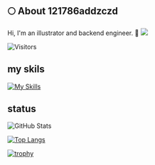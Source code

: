 ## 🌕 About 121786addzczd
Hi, I'm an illustrator and backend engineer. 🤝
![](https://github-profile-summary-cards.vercel.app/api/cards/profile-details?username=121786addzczd&theme=vue)

![Visitors](https://visitor-badge.glitch.me/badge?page_id=121786addzczd&left_color=gray&right_color=blue)
 
## my skils
[![My Skills](https://skillicons.dev/icons?i=html,css,sass,bootstrap,tailwind,jquery,js,nodejs,ts,jest,cypress,selenium,express,react,nextjs,vite,php,laravel,ruby,rails,py,django,fastapi,dotnet,aws,dynamodb,linux,ubuntu,git,gitlab,github,jenkins,docker,terraform,vim,neovim,npm,postman,figma,notion,md,postgres,mysql)](https://skillicons.dev)

## status
 
![GitHub Stats](https://github-readme-stats.vercel.app/api?username=121786addzczd&show_icons=true)
 
[![Top Langs](https://github-readme-stats.vercel.app/api/top-langs/?username=121786addzczd&layout=compact&langs_count=6)](https://github.com/anuraghazra/github-readme-stats)

[![trophy](https://github-profile-trophy.vercel.app/?username=121786addzczd&margin-w=5)](https://github.com/121786addzczd/)
